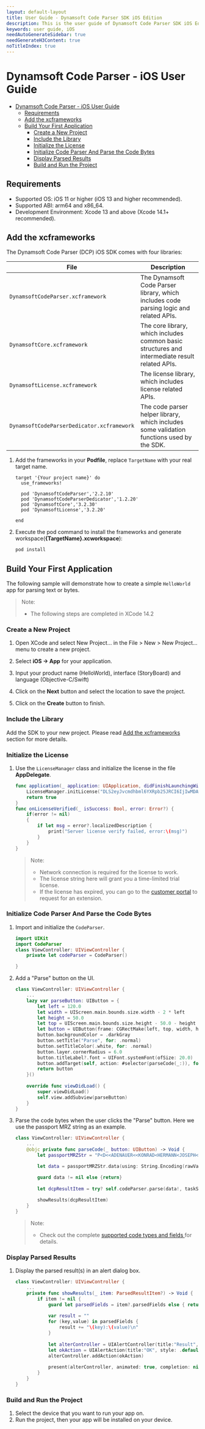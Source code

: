 ```yaml
---
layout: default-layout
title: User Guide - Dynamsoft Code Parser SDK iOS Edition
description: This is the user guide of Dynamsoft Code Parser SDK iOS Edition.
keywords: user guide, iOS
needAutoGenerateSidebar: true
needGenerateH3Content: true
noTitleIndex: true
---
```


# Dynamsoft Code Parser - iOS User Guide

- [Dynamsoft Code Parser - iOS User Guide](#dynamsoft-code-parser---ios-user-guide)
  - [Requirements](#requirements)
  - [Add the xcframeworks](#add-the-xcframeworks)
  - [Build Your First Application](#build-your-first-application)
    - [Create a New Project](#create-a-new-project)
    - [Include the Library](#include-the-library)
    - [Initialize the License](#initialize-the-license)
    - [Initialize Code Parser And Parse the Code Bytes](#initialize-code-parser-and-parse-the-code-bytes)
    - [Display Parsed Results](#display-parsed-results)
    - [Build and Run the Project](#build-and-run-the-project)

## Requirements

- Supported OS: iOS 11 or higher (iOS 13 and higher recommended).
- Supported ABI: arm64 and x86_64.
- Development Environment: Xcode 13 and above (Xcode 14.1+ recommended).

## Add the xcframeworks

The Dynamsoft Code Parser (DCP) iOS SDK comes with four libraries:

| File | Description |
|---------|-------------|
| `DynamsoftCodeParser.xcframework` | The Dynamsoft Code Parser library, which includes code parsing logic and related APIs. |
| `DynamsoftCore.xcframework` | The core library, which includes common basic structures and intermediate result related APIs. |
| `DynamsoftLicense.xcframework` | The license library, which includes license related APIs. |
| `DynamsoftCodeParserDedicator.xcframework` | The code parser helper library, which includes some validation functions used by the SDK. |

1. Add the frameworks in your **Podfile**, replace `TargetName` with your real target name.

   ```pod
   target '{Your project name}' do
     use_frameworks!

     pod 'DynamsoftCodeParser','2.2.10'
     pod 'DynamsoftCodeParserDedicator','1.2.20'
     pod 'DynamsoftCore','3.2.30'
     pod 'DynamsoftLicense','3.2.20'

   end
   ```

2. Execute the pod command to install the frameworks and generate workspace(**{TargetName}.xcworkspace**):

   ```bash
   pod install
   ```

## Build Your First Application

The following sample will demonstrate how to create a simple `HelloWorld` app for parsing text or bytes.

>Note:
>
>- The following steps are completed in XCode 14.2

### Create a New Project

1. Open XCode and select New Project… in the File > New > New Project… menu to create a new project.

2. Select **iOS -> App** for your application.

3. Input your product name (HelloWorld), interface (StoryBoard) and language (Objective-C/Swift)

4. Click on the **Next** button and select the location to save the project.

5. Click on the **Create** button to finish.

### Include the Library

Add the SDK to your new project. Please read [Add the xcframeworks](#add-the-xcframeworks) section for more details.

### Initialize the License

1. Use the `LicenseManager` class and initialize the license in the file **AppDelegate**.

    ```swift
    func application(_ application: UIApplication, didFinishLaunchingWithOptions launchOptions: [UIApplication.LaunchOptionsKey: Any]?) -> Bool {
        LicenseManager.initLicense("DLS2eyJvcmdhbml6YXRpb25JRCI6IjIwMDAwMSJ9", verificationDelegate:self)
        return true
    }
    func onLicenseVerified(_ isSuccess: Bool, error: Error?) {
        if(error != nil)
        {
            if let msg = error?.localizedDescription {
                print("Server license verify failed, error:\(msg)")
            }
        }
    }
    ```

    >Note:  
    >  
    >- Network connection is required for the license to work.
    >- The license string here will grant you a time-limited trial license.
    >- If the license has expired, you can go to the <a href="https://www.dynamsoft.com/customer/license/trialLicense?utm_source=docs&product=dcp&package=mobile" target="_blank">customer portal</a> to request for an extension.

### Initialize Code Parser And Parse the Code Bytes

1. Import and initialize the `CodeParser`.

    ```swift
    import UIKit
    import CodeParser
    class ViewController: UIViewController {
        private let codeParser = CodeParser()

    }
    ```

2. Add a "Parse" button on the UI.

    ```swift
    class ViewController: UIViewController {
        ...
        lazy var parseButton: UIButton = {
            let left = 120.0
            let width = UIScreen.main.bounds.size.width - 2 * left
            let height = 50.0
            let top = UIScreen.main.bounds.size.height - 50.0 - height
            let button = UIButton(frame: CGRectMake(left, top, width, height))
            button.backgroundColor = .darkGray
            button.setTitle("Parse", for: .normal)
            button.setTitleColor(.white, for: .normal)
            button.layer.cornerRadius = 6.0
            button.titleLabel?.font = UIFont.systemFont(ofSize: 20.0)
            button.addTarget(self, action: #selector(parseCode(_:)), for: .touchUpInside)
            return button
        }()
        
        override func viewDidLoad() {
            super.viewDidLoad()
            self.view.addSubview(parseButton)
        }
    }
    ```

3. Parse the code bytes when the user clicks the "Parse" button. Here we use the passport MRZ string as an example.

    ```swift
    class ViewController: UIViewController {
        ...
        @objc private func parseCode(_ button: UIButton) -> Void {
            let passportMRZStr = "P<D<<ADENAUER<<KONRAD<HERMANN<JOSEPH<<<<<<<<1234567897D<<7601059M6704115<<<<<<<<<<<<<<<2"
    
            let data = passportMRZStr.data(using: String.Encoding(rawValue: NSUTF8StringEncoding))
    
            guard data != nil else {return}
            
            let dcpResultItem = try? self.codeParser.parse(data!, taskSettingName: "")
            
            showResults(dcpResultItem)
        }
    }
    ```
  
   >Note:
   >- Check out the complete <a href="https://www.dynamsoft.com/code-parser/docs/core/code-types/" target="_blank">supported code types and fields </a>for details.

### Display Parsed Results

1. Display the parsed result(s) in an alert dialog box.

    ```swift
    class ViewController: UIViewController {
        ...
        private func showResults(_ item: ParsedResultItem?) -> Void {
            if item != nil {
                guard let parsedFields = item?.parsedFields else { return }
                
                var result = ""
                for (key,value) in parsedFields {
                    result += "\(key):\(value)\n"
                }
                
                let alterController = UIAlertController(title:"Result", message: result, preferredStyle: .alert)
                let okAction = UIAlertAction(title:"OK", style: .default, handler: nil)
                alterController.addAction(okAction)
                
                present(alterController, animated: true, completion: nil)
            }
        }
    }
    ```

### Build and Run the Project

1. Select the device that you want to run your app on.
2. Run the project, then your app will be installed on your device.
